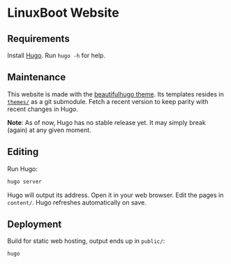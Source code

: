 # LinuxBoot Website

## Requirements

Install [Hugo](https://gohugo.io/). Run `hugo -h` for help.

## Maintenance

This website is made with the
[beautifulhugo theme](https://github.com/halogenica/beautifulhugo).
Its templates resides in [`themes/`](themes/) as a git submodule.
Fetch a recent version to keep parity with recent changes in Hugo.

**Note**:
As of now, Hugo has no stable release yet.
It may simply break (again) at any given moment.

## Editing

Run Hugo:
```sh
hugo server
```

Hugo will output its address. Open it in your web browser.
Edit the pages in `content/`. Hugo refreshes automatically on save.

## Deployment

Build for static web hosting, output ends up in `public/`:

```sh
hugo
```
